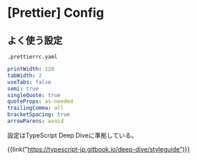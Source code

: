 # [Prettier] Config


よく使う設定
------------

`.prettierrc.yaml`
```yaml
printWidth: 120
tabWidth: 2
useTabs: false
semi: true
singleQuote: true
quoteProps: as-needed
trailingComma: all
bracketSpacing: true
arrowParens: avoid
```

設定はTypeScript Deep Diveに準拠している。

{{link("https://typescript-jp.gitbook.io/deep-dive/styleguide")}}
